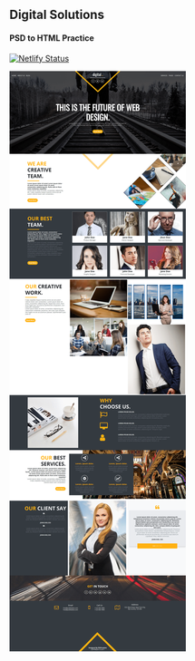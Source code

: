## Digital Solutions 
#### PSD to HTML Practice

[![Netlify Status](https://api.netlify.com/api/v1/badges/1cbbec51-80e2-40ef-b1e8-6226ae2797cf/deploy-status)](https://app.netlify.com/sites/digital-solutions/deploys)

[![digital solutions screenshot](readme/digital-solutions-screenshot.png "Digital Solutions")](https://weatherx-abdulsamad.netlify.app/Toronto)